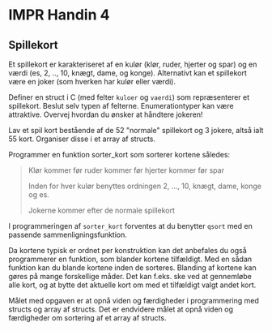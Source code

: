 # IMPR Handin 4
## Spillekort 
Et spillekort er karakteriseret af en kulør (klør, ruder, hjerter og spar) og en værdi (es, 2, .., 10, knægt, dame, og konge). 
Alternativt kan et spillekort være en joker (som hverken har kulør eller værdi).

Definer en struct i C (med felter `kuloer` og `vaerdi`) som repræsenterer et spillekort. 
Beslut selv typen af felterne. 
Enumerationtyper kan være attraktive. 
Overvej hvordan du ønsker at håndtere jokeren!

Lav et spil kort bestående af de 52 "normale" spillekort og 3 jokere, altså ialt 55 kort. 
Organiser disse i et array af structs.

Programmer en funktion sorter_kort som sorterer kortene således:

> Klør kommer før ruder kommer før hjerter kommer før spar
> 
> Inden for hver kulør benyttes ordningen 2, ..., 10, knægt, dame, konge og es.
> 
> Jokerne kommer efter de normale spillekort

I programmeringen af `sorter_kort` forventes at du benytter `qsort` med en passende sammenligningsfunktion.

Da kortene typisk er ordnet per konstruktion kan det anbefales du også programmerer en funktion, som blander kortene tilfældigt. 
Med en sådan funktion kan du blande kortene inden de sorteres. 
Blanding af kortene kan gøres på mange forskellige måder. 
Det kan f.eks. ske ved at gennemløbe alle kort, og at bytte det aktuelle kort om med et tilfældigt valgt andet kort.

Målet med opgaven er at opnå viden og færdigheder i programmering med structs og array af structs. 
Det er endvidere målet at opnå viden og færdigheder om sortering af et array af structs.
